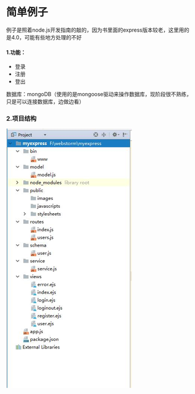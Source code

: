 # 简单例子

例子是照着node.js开发指南的敲的，因为书里面的express版本较老，这里用的是4.0，可能有些地方处理的不好


#### 1.功能：  
* 登录  
* 注册  
* 登出  

数据库：mongoDB（使用的是mongoose驱动来操作数据库，现阶段很不熟练，只是可以连接数据库，边做边看）

### 2.项目结构
![](https://github.com/Aria486/Yukina/blob/master/img/%E9%A1%B9%E7%9B%AE%E4%BE%8B%E5%AD%90.jpg)


